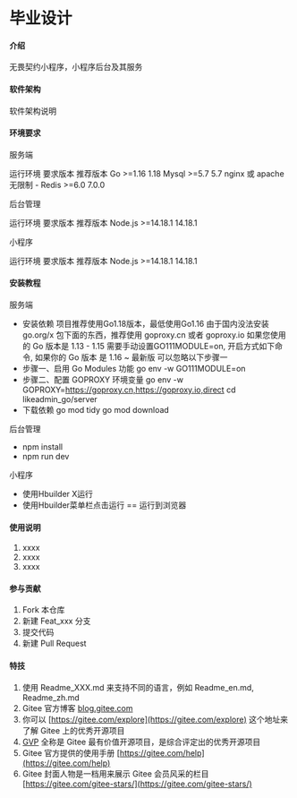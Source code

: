 # 毕业设计

#### 介绍
无畏契约小程序，小程序后台及其服务

#### 软件架构
软件架构说明

#### 环境要求

服务端

运行环境	要求版本	推荐版本
Go	>=1.16	1.18
Mysql	>=5.7	5.7
nginx 或 apache	无限制	-
Redis	>=6.0	7.0.0

后台管理

运行环境	要求版本	推荐版本
Node.js	>=14.18.1	14.18.1

小程序

运行环境	要求版本	推荐版本
Node.js	>=14.18.1	14.18.1

#### 安装教程

服务端

* 安装依赖
项目推荐使用Go1.18版本，最低使用Go1.16
由于国内没法安装 go.org/x 包下面的东西，推荐使用 goproxy.cn 或者 goproxy.io
如果您使用的 Go 版本是 1.13 - 1.15 需要手动设置GO111MODULE=on, 开启方式如下命令, 如果你的 Go 版本 是 1.16 ~ 最新版 可以忽略以下步骤一
* 步骤一、启用 Go Modules 功能
go env -w GO111MODULE=on
* 步骤二、配置 GOPROXY 环境变量
go env -w GOPROXY=https://goproxy.cn,https://goproxy.io,direct
cd likeadmin_go/server
* 下载依赖
go mod tidy
go mod download

后台管理
* npm install
* npm run dev

小程序
* 使用Hbuilder X运行
* 使用Hbuilder菜单栏点击运行 == 运行到浏览器

#### 使用说明

1.  xxxx
2.  xxxx
3.  xxxx

#### 参与贡献

1.  Fork 本仓库
2.  新建 Feat_xxx 分支
3.  提交代码
4.  新建 Pull Request


#### 特技

1.  使用 Readme\_XXX.md 来支持不同的语言，例如 Readme\_en.md, Readme\_zh.md
2.  Gitee 官方博客 [blog.gitee.com](https://blog.gitee.com)
3.  你可以 [https://gitee.com/explore](https://gitee.com/explore) 这个地址来了解 Gitee 上的优秀开源项目
4.  [GVP](https://gitee.com/gvp) 全称是 Gitee 最有价值开源项目，是综合评定出的优秀开源项目
5.  Gitee 官方提供的使用手册 [https://gitee.com/help](https://gitee.com/help)
6.  Gitee 封面人物是一档用来展示 Gitee 会员风采的栏目 [https://gitee.com/gitee-stars/](https://gitee.com/gitee-stars/)
